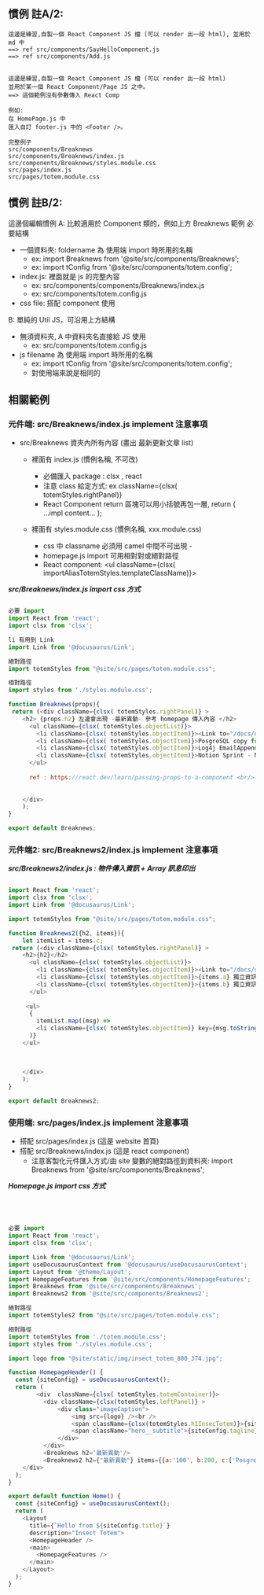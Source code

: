
## 慣例 註A/2: 
    這邊是練習,自製一個 React Component JS 檔 (可以 render 出一段 html), 並用於 md 中
    ==> ref src/components/SayHelloComponent.js
    ==> ref src/components/Add.js


    這邊是練習,自製一個 React Component JS 檔 (可以 render 出一段 html)
    並用於某一個 React Component/Page JS 之中。
    ==> 這個範例沒有參數傳入 React Comp
    
    例如: 
    在 HomePage.js 中 
    匯入自訂 footer.js 中的 <Footer />。
    
    完整例子
    src/components/Breaknews
    src/components/Breaknews/index.js
    src/components/Breaknews/styles.module.css
    src/pages/index.js
    src/pages/totem.module.css

## 慣例 註B/2: 
這邊個編輯慣例
A: 比較適用於 Component 類的，例如上方 Breaknews 範例
必要結構
- 一個資料夾: foldername 為 使用端 import 時所用的名稱
    - ex: import Breaknews from '@site/src/components/Breaknews';
    - ex: import tConfig from '@site/src/components/totem.config';
- index.js: 裡面就是 js 的完整內容
    - ex: src/components/components/Breaknews/index.js
    - ex: src/components/totem.config.js
- css file: 搭配 component 使用

B: 單純的 Util JS，可沿用上方結構
- 無須資料夾, A 中資料夾名直接給 JS 使用
    - ex: src/components/totem.config.js
- js filename 為 使用端 import 時所用的名稱      
    - ex: import tConfig from '@site/src/components/totem.config';
    - 對使用端來說是相同的

## 相關範例

### 元件端: src/Breaknews/index.js implement 注意事項
- src/Breaknews 資夾內所有內容 (畫出 最新更新文章 list)
    - 裡面有 index.js (慣例名稱, 不可改) 
        - 必備匯入 package : clsx ,  react
        - 注意 class 給定方式: ex className={clsx( totemStyles.rightPanel)}
        - React Component return 區塊可以用小括號再包一層, return (<span> ...impl content... </span>);
        
    - 裡面有 styles.module.css (慣例名稱, xxx.module.css)
        - css 中 classname 必須用 camel 中間不可出現 -
        - homepage.js import 可用相對對或絕對路徑
        - React component: <ul className={clsx( importAliasTotemStyles.templateClassName)}>

___src/Breaknews/index.js  import css 方式___
``` javascript

必要 import
import React from 'react';
import clsx from 'clsx';

li 有用到 Link
import Link from '@docusaurus/Link';

絕對路徑
import totemStyles from "@site/src/pages/totem.module.css";

相對路徑
import styles from './styles.module.css';

function Breaknews(props){
 return (<div className={clsx( totemStyles.rightPanel)} >
    <h2> {props.h2} 左邊會出現 -最新異動- 參考 homepage 傳入內容 </h2>
      <ul className={clsx( totemStyles.objectList)}>
        <li className={clsx( totemStyles.objectItem)}><Link to="/docs/docs-map">ccccJava SHA 雜湊 - 以 Java SHA 進行資料雜湊</Link></li>
        <li className={clsx( totemStyles.objectItem)}>PosgreSQL copy from CSV - 自 CSV 檔匯入資料</li>
        <li className={clsx( totemStyles.objectItem)}>Log4j EmailAppender Configuration - 當log4j looger紀錄指定等級的訊息時，發信通知特定人員</li>
        <li className={clsx( totemStyles.objectItem)}>Notion Sprint - Notion Sprint and Task 工作管理</li>
      </ul>
      
      ref : https://react.dev/learn/passing-props-to-a-component <br/>
      
      
    </div>
    );
}

export default Breaknews;

```








### 元件端2: src/Breaknews2/index.js implement 注意事項

___src/Breaknews2/index.js : 物件傳入資訊 + Array 訊息印出___
``` javascript

import React from 'react';
import clsx from 'clsx';
import Link from '@docusaurus/Link';

import totemStyles from "@site/src/pages/totem.module.css";

function Breaknews2({h2, items}){
    let itemList = items.c;
 return (<div className={clsx( totemStyles.rightPanel)} >
    <h2>{h2}</h2>
      <ul className={clsx( totemStyles.objectList)}>
        <li className={clsx( totemStyles.objectItem)}><Link to="/docs/docs-map"> Links examples</Link></li>
        <li className={clsx( totemStyles.objectItem)}>{items.a} 獨立資訊.a</li>
        <li className={clsx( totemStyles.objectItem)}>{items.b} 獨立資訊.b</li>
      </ul>
    
     <ul>
      {
        itemList.map((msg) =>
        <li className={clsx( totemStyles.objectItem)} key={msg.toString()}>這邊是 Array Example {msg} </li>
      )}
    </ul>
    
    
    
    </div>
    );
}

export default Breaknews2;

```










### 使用端: src/pages/index.js implement 注意事項
- 搭配 src/pages/index.js (這是 website 首頁)
- 搭配 src/Breaknews/index.js (這是 react component)
    - 注意客製化元件匯入方式/由 site 變數的絕對路徑到資料夾: import Breaknews from '@site/src/components/Breaknews';




___Homepage.js import css 方式___
``` javascript




必要 import
import React from 'react';
import clsx from 'clsx';

import Link from '@docusaurus/Link';
import useDocusaurusContext from '@docusaurus/useDocusaurusContext';
import Layout from '@theme/Layout';
import HomepageFeatures from '@site/src/components/HomepageFeatures';
import Breaknews from '@site/src/components/Breaknews';
import Breaknews2 from '@site/src/components/Breaknews2';

絕對路徑
import totemStyles2 from "@site/src/pages/totem.module.css";

相對路徑
import totemStyles from './totem.module.css';
import styles from './styles.module.css';

import logo from "@site/static/img/insect_totem_800_374.jpg";

function HomepageHeader() {
  const {siteConfig} = useDocusaurusContext();
  return (
        <div  className={clsx( totemStyles.totemContainer)}>
          <div className={clsx(totemStyles.leftPanel)} >
              <div class="imageCaption">
                  <img src={logo} /><br />
                  <span className={clsx(totemStyles.h1InsecTotem)}>{siteConfig.title}</span> &nbsp;
                  <span className="hero__subtitle">{siteConfig.tagline} / &nbsp;<Link to="/docs/docs-map"> 請由此參觀 &gt;&gt;&gt;  </Link></span>
              </div>
          </div>
          <Breaknews h2='最新異動'/>
          <Breaknews2 h2={"最新異動"} items={{a:'100', b:200, c:['PosgreSQL copy from CSV','ccccJava SHA 雜湊','Log4j EmailAppender']}}/>
    </div>
  );
}

export default function Home() {
  const {siteConfig} = useDocusaurusContext();
  return (
    <Layout
      title={`Hello from ${siteConfig.title}`}
      description="Insect Totem">
      <HomepageHeader />
      <main>
        <HomepageFeatures />
      </main>
    </Layout>
  );
}



```


